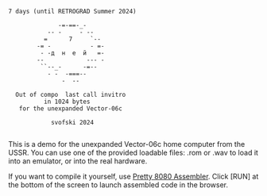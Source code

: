 ```
7 days (until RETROGRAD Summer 2024)

              -=-==-_-
           -- -     - --
          =      7     `--
        -= -           - =-
         - -д  н  е  й   =-
        --            --- -
         ``--_-      -=--
           - -  -===--
               -  --  

  Out of compo  last call invitro
          in 1024 bytes
   for the unexpanded Vector-06c

            svofski 2024
  
```

This is a demo for the unexpanded Vector-06c home computer from the USSR.
You can use one of the provided loadable files: .rom or .wav to load it
into an emulator, or into the real hardware.

If you want to compile it yourself, use [Pretty 8080 Assembler](https://svofski.github.io/pretty-8080-assembler/?https://raw.githubusercontent.com/svofski/v06c-retrograd2024-lastcall/refs/tags/initial-release/ringu.asm).
Click [RUN] at the bottom of the screen to launch assembled code in the browser.
